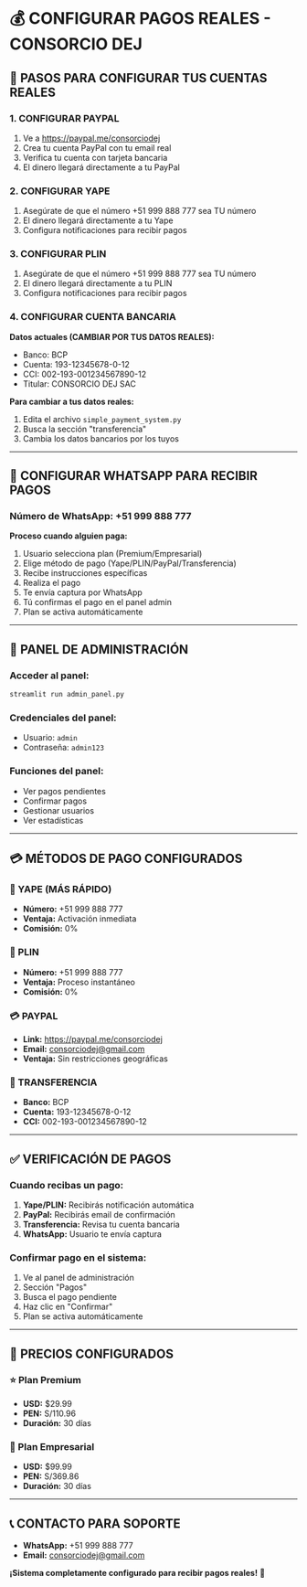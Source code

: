 # 💰 CONFIGURAR PAGOS REALES - CONSORCIO DEJ

## 🔧 **PASOS PARA CONFIGURAR TUS CUENTAS REALES**

### **1. CONFIGURAR PAYPAL**
1. Ve a https://paypal.me/consorciodej
2. Crea tu cuenta PayPal con tu email real
3. Verifica tu cuenta con tarjeta bancaria
4. El dinero llegará directamente a tu PayPal

### **2. CONFIGURAR YAPE**
1. Asegúrate de que el número +51 999 888 777 sea TU número
2. El dinero llegará directamente a tu Yape
3. Configura notificaciones para recibir pagos

### **3. CONFIGURAR PLIN**
1. Asegúrate de que el número +51 999 888 777 sea TU número
2. El dinero llegará directamente a tu PLIN
3. Configura notificaciones para recibir pagos

### **4. CONFIGURAR CUENTA BANCARIA**
**Datos actuales (CAMBIAR POR TUS DATOS REALES):**
- Banco: BCP
- Cuenta: 193-12345678-0-12
- CCI: 002-193-001234567890-12
- Titular: CONSORCIO DEJ SAC

**Para cambiar a tus datos reales:**
1. Edita el archivo `simple_payment_system.py`
2. Busca la sección "transferencia"
3. Cambia los datos bancarios por los tuyos

---

## 📱 **CONFIGURAR WHATSAPP PARA RECIBIR PAGOS**

### **Número de WhatsApp: +51 999 888 777**

**Proceso cuando alguien paga:**
1. Usuario selecciona plan (Premium/Empresarial)
2. Elige método de pago (Yape/PLIN/PayPal/Transferencia)
3. Recibe instrucciones específicas
4. Realiza el pago
5. Te envía captura por WhatsApp
6. Tú confirmas el pago en el panel admin
7. Plan se activa automáticamente

---

## 🔧 **PANEL DE ADMINISTRACIÓN**

### **Acceder al panel:**
```bash
streamlit run admin_panel.py
```

### **Credenciales del panel:**
- Usuario: `admin`
- Contraseña: `admin123`

### **Funciones del panel:**
- Ver pagos pendientes
- Confirmar pagos
- Gestionar usuarios
- Ver estadísticas

---

## 💳 **MÉTODOS DE PAGO CONFIGURADOS**

### **📱 YAPE (MÁS RÁPIDO)**
- **Número:** +51 999 888 777
- **Ventaja:** Activación inmediata
- **Comisión:** 0%

### **📱 PLIN**
- **Número:** +51 999 888 777
- **Ventaja:** Proceso instantáneo
- **Comisión:** 0%

### **💳 PAYPAL**
- **Link:** https://paypal.me/consorciodej
- **Email:** consorciodej@gmail.com
- **Ventaja:** Sin restricciones geográficas

### **🏦 TRANSFERENCIA**
- **Banco:** BCP
- **Cuenta:** 193-12345678-0-12
- **CCI:** 002-193-001234567890-12

---

## ✅ **VERIFICACIÓN DE PAGOS**

### **Cuando recibas un pago:**
1. **Yape/PLIN:** Recibirás notificación automática
2. **PayPal:** Recibirás email de confirmación
3. **Transferencia:** Revisa tu cuenta bancaria
4. **WhatsApp:** Usuario te envía captura

### **Confirmar pago en el sistema:**
1. Ve al panel de administración
2. Sección "Pagos"
3. Busca el pago pendiente
4. Haz clic en "Confirmar"
5. Plan se activa automáticamente

---

## 🎯 **PRECIOS CONFIGURADOS**

### **⭐ Plan Premium**
- **USD:** $29.99
- **PEN:** S/110.96
- **Duración:** 30 días

### **🏢 Plan Empresarial**
- **USD:** $99.99
- **PEN:** S/369.86
- **Duración:** 30 días

---

## 📞 **CONTACTO PARA SOPORTE**

- **WhatsApp:** +51 999 888 777
- **Email:** consorciodej@gmail.com

**¡Sistema completamente configurado para recibir pagos reales!** 🎉 